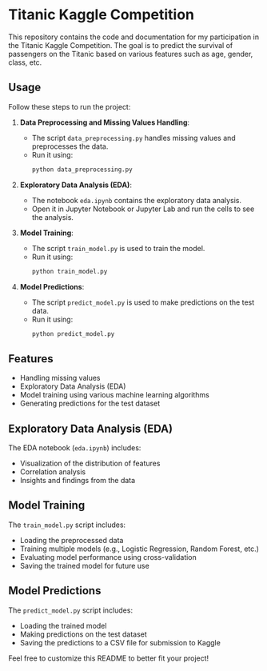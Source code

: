 # Titanic Kaggle Competition

This repository contains the code and documentation for my participation in the Titanic Kaggle Competition. The goal is to predict the survival of passengers on the Titanic based on various features such as age, gender, class, etc.


## Usage

Follow these steps to run the project:

1. **Data Preprocessing and Missing Values Handling**:
   - The script `data_preprocessing.py` handles missing values and preprocesses the data.
   - Run it using:
     ```bash
     python data_preprocessing.py
     ```

2. **Exploratory Data Analysis (EDA)**:
   - The notebook `eda.ipynb` contains the exploratory data analysis.
   - Open it in Jupyter Notebook or Jupyter Lab and run the cells to see the analysis.

3. **Model Training**:
   - The script `train_model.py` is used to train the model.
   - Run it using:
     ```bash
     python train_model.py
     ```

4. **Model Predictions**:
   - The script `predict_model.py` is used to make predictions on the test data.
   - Run it using:
     ```bash
     python predict_model.py
     ```

## Features

- Handling missing values
- Exploratory Data Analysis (EDA)
- Model training using various machine learning algorithms
- Generating predictions for the test dataset

## Exploratory Data Analysis (EDA)

The EDA notebook (`eda.ipynb`) includes:

- Visualization of the distribution of features
- Correlation analysis
- Insights and findings from the data

## Model Training

The `train_model.py` script includes:

- Loading the preprocessed data
- Training multiple models (e.g., Logistic Regression, Random Forest, etc.)
- Evaluating model performance using cross-validation
- Saving the trained model for future use

## Model Predictions

The `predict_model.py` script includes:

- Loading the trained model
- Making predictions on the test dataset
- Saving the predictions to a CSV file for submission to Kaggle


Feel free to customize this README to better fit your project!
